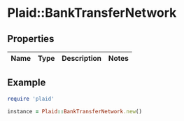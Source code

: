 # Plaid::BankTransferNetwork

## Properties

| Name | Type | Description | Notes |
| ---- | ---- | ----------- | ----- |

## Example

```ruby
require 'plaid'

instance = Plaid::BankTransferNetwork.new()
```

